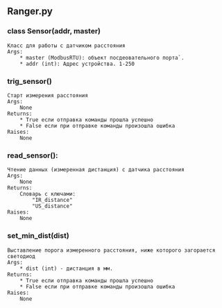 Ranger.py
---------

### class Sensor(addr, master)
    Класс для работы с датчиком расстояния
    Args:
        * master (ModbusRTU): объект посдеовательного порта`.
        * addr (int): Адрес устройства. 1-250
        

### trig_sensor()
    Старт измерения расстояния
    Args:
        None
    Returns:
        * True если отправка команды прошла успешно
        * False если при отправке команды произошла ошибка
    Raises:
        None


### read_sensor():
    Чтение данных (измеренная дистанция) с датчика расстояния
    Args:
        None
    Returns:
        Словарь c ключами: 
            "IR_distance" 
            "US_distance"
    Raises:
        None

### set_min_dist(dist)
    Выставление порога измеренного расстояния, ниже которого загорается светодиод
    Args:
        * dist (int) - дистанция в мм.
    Returns:
        * True если отправка команды прошла успешно
        * False если при отправке команды произошла ошибка
    Raises:
        None
